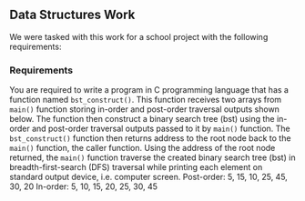 ## Data Structures Work

We were tasked with this work for a school project with the following requirements:

### Requirements

You are required to write a program in C programming language that has a function named
`bst_construct()`. This function receives two arrays from `main()` function storing in-order and
post-order traversal outputs shown below. The function then construct a binary search tree
(bst) using the in-order and post-order traversal outputs passed to it by `main()` function. The
`bst_construct()` function then returns address to the root node back to the `main()` function,
the caller function. Using the address of the root node returned, the `main()` function traverse
the created binary search tree (bst) in breadth-first-search (DFS) traversal while printing each
element on standard output device, i.e. computer screen.
Post-order: 5, 15, 10, 25, 45, 30, 20
In-order: 5, 10, 15, 20, 25, 30, 45
